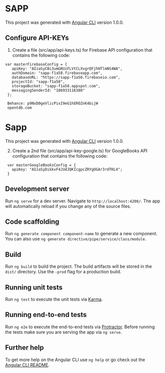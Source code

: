 # SAPP

This project was generated with [Angular CLI](https://github.com/angular/angular-cli) version 1.0.0.

## Configure API-KEYs
1. Create a file (src/app/api-keys.ts) for Firebase API configuration that contains the following code:
```
var masterFirebaseConfig = {
   apiKey: "AIzaSyCBi3umGRUzFLVtCLXvgrQFjhHTlmNS4WA",
   authDomain: "sapp-f1a58.firebaseapp.com",
   databaseURL: "https://sapp-f1a58.firebaseio.com",
   projectId: "sapp-f1a58",
   storageBucket: "sapp-f1a58.appspot.com",
   messagingSenderId: "186933116380"
 };

 Behance: p9NvD0geVlicPixI9eG1hEROZnK4bijW
 opentdb.com
```
# Sapp

This project was generated with [Angular CLI](https://github.com/angular/angular-cli) version 1.0.0.

2. Create a 2nd file (src/app/api-key-google.ts) for GoogleBooks API configuration that contains the following code:
```
 var masterGoogleBooksConfig = {
   apiKey: "AIzaSyDikkvF4JUdJQKIcgpcZRYgOGAr3rdTKL4";
 }
```

## Development server

Run `ng serve` for a dev server. Navigate to `http://localhost:4200/`. The app will automatically reload if you change any of the source files.

## Code scaffolding

Run `ng generate component component-name` to generate a new component. You can also use `ng generate directive/pipe/service/class/module`.

## Build

Run `ng build` to build the project. The build artifacts will be stored in the `dist/` directory. Use the `-prod` flag for a production build.

## Running unit tests

Run `ng test` to execute the unit tests via [Karma](https://karma-runner.github.io).

## Running end-to-end tests

Run `ng e2e` to execute the end-to-end tests via [Protractor](http://www.protractortest.org/).
Before running the tests make sure you are serving the app via `ng serve`.

## Further help

To get more help on the Angular CLI use `ng help` or go check out the [Angular CLI README](https://github.com/angular/angular-cli/blob/master/README.md).
